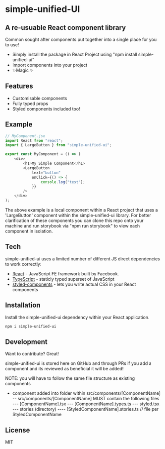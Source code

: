 # simple-unified-UI

## A re-usuable React component library

Common sought after components put together into a single place for you to use!

- Simply install the package in React Project using "npm install simple-unified-ui"
- Import components into your project
- ✨Magic ✨

## Features

- Customisable components
- Fully typed props
- Styled components included too!

## Example

```javascript
// MyComponent.jsx
import React from "react";
import { LargeButton } from "simple-unified-ui";

export const MyComponent = () => (
	<div>
		<h1>My Simple Component</h1>
		<LargeButton
			text="button"
			onClick={() => {
				console.log("test");
			}}
		/>
	</div>
);
```

The above example is a local component within a React project that uses a 'LargeButton' component within the simple-unified-ui library. For better clarification of these components you can clone this repo onto your machine and run storybook via "npm run storybook" to view each component in isolation.

## Tech

simple-unified-ui uses a limited number of different JS direct dependencies to work correctly:

- [React] - JavaScript FE framework built by Facebook.
- [TypeScript] - staticly typed superset of JavaScript
- [styled-components] - lets you write actual CSS in your React components

## Installation

Install the simple-unified-ui dependency within your React application.

```sh
npm i simple-unified-ui
```

## Development

Want to contribute? Great!

simple-unified-ui is stored here on GitHub and through PRs
if you add a component and its reviewed as beneficial it will be added!

NOTE: you will have to follow the same file structure as existing components

- component added into folder within src/components/[ComponentName]
  -- src/components/[ComponentName] MUST contain the following files
  --- [ComponentName].tsx
  --- [ComponentName].types.ts
  --- styled.tsx
  --- stories (directory)
  ---- [StyledComponentName].stories.ts // file per StyledComponentName

## License

MIT

[React]: https://react.dev/
[TypeScript]: https://www.typescriptlang.org/
[styled-components]: https://styled-components.com/
